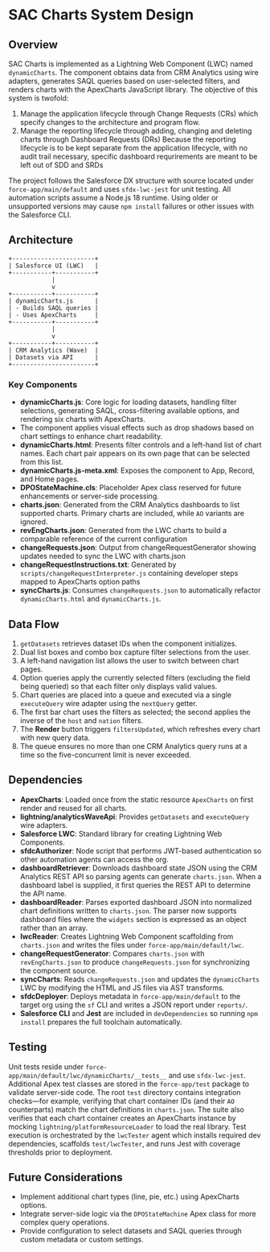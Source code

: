 # SAC Charts System Design

## Overview

SAC Charts is implemented as a Lightning Web Component (LWC) named `dynamicCharts`. The component obtains data from CRM Analytics using wire adapters, generates SAQL queries based on user-selected filters, and renders charts with the ApexCharts JavaScript library.
The objective of this system is twofold:

1. Manage the application lifecycle through Change Requests (CRs) which specify changes to the architecture and program flow.
2. Manage the reporting lifecycle through adding, changing and deleting charts through Dashboard Requests (DRs)
   Because the reporting lifecycle is to be kept separate from the application lifecycle, with no audit trail necessary, specific dashboard requrirements are meant to be left out of SDD and SRDs

The project follows the Salesforce DX structure with source located under `force-app/main/default` and uses `sfdx-lwc-jest` for unit testing.
All automation scripts assume a Node.js 18 runtime. Using older or unsupported versions may cause `npm install` failures or other issues with the Salesforce CLI.

## Architecture

```
+-----------------------+
| Salesforce UI (LWC)   |
+-----------+-----------+
            |
            v
+-----------+-----------+
| dynamicCharts.js      |
| - Builds SAQL queries |
| - Uses ApexCharts     |
+-----------+-----------+
            |
            v
+-----------+-----------+
| CRM Analytics (Wave)  |
| Datasets via API      |
+-----------------------+
```

### Key Components

- **dynamicCharts.js**: Core logic for loading datasets, handling filter selections, generating SAQL, cross-filtering available options, and rendering six charts with ApexCharts.
- The component applies visual effects such as drop shadows based on chart settings to enhance chart readability.
- **dynamicCharts.html**: Presents filter controls and a left-hand list of chart names. Each chart pair appears on its own page that can be selected from this list.
- **dynamicCharts.js-meta.xml**: Exposes the component to App, Record, and Home pages.
- **DPOStateMachine.cls**: Placeholder Apex class reserved for future enhancements or server-side processing.
- **charts.json**: Generated from the CRM Analytics dashboards to list supported charts. Primary charts are included, while `AO` variants are ignored.
- **revEngCharts.json**: Generated from the LWC charts to build a comparable reference of the current configuration
- **changeRequests.json**: Output from changeRequestGenerator showing updates needed to sync the LWC with charts.json
- **changeRequestInstructions.txt**: Generated by `scripts/changeRequestInterpreter.js` containing developer steps mapped to ApexCharts option paths
- **syncCharts.js**: Consumes `changeRequests.json` to automatically refactor `dynamicCharts.html` and `dynamicCharts.js`.

## Data Flow

1. `getDatasets` retrieves dataset IDs when the component initializes.
2. Dual list boxes and combo box capture filter selections from the user.
3. A left-hand navigation list allows the user to switch between chart pages.
4. Option queries apply the currently selected filters (excluding the field being queried) so that each filter only displays valid values.
5. Chart queries are placed into a queue and executed via a single `executeQuery` wire adapter using the `nextQuery` getter.
6. The first bar chart uses the filters as selected; the second applies the inverse of the `host` and `nation` filters.
7. The **Render** button triggers `filtersUpdated`, which refreshes every chart with new query data.
8. The queue ensures no more than one CRM Analytics query runs at a time so the five-concurrent limit is never exceeded.

## Dependencies

- **ApexCharts**: Loaded once from the static resource `ApexCharts` on first render and reused for all charts.
- **lightning/analyticsWaveApi**: Provides `getDatasets` and `executeQuery` wire adapters.
- **Salesforce LWC**: Standard library for creating Lightning Web Components.
- **sfdcAuthorizer**: Node script that performs JWT-based authentication so other automation agents can access the org.
 - **dashboardRetriever**: Downloads dashboard state JSON using the CRM Analytics REST API so parsing agents can generate `charts.json`. When a dashboard label is supplied, it first queries the REST API to determine the API name.
 - **dashboardReader**: Parses exported dashboard JSON into normalized chart definitions written to `charts.json`. The parser now supports dashboard files where the `widgets` section is expressed as an object rather than an array.
- **lwcReader**: Creates Lightning Web Component scaffolding from `charts.json` and writes the files under `force-app/main/default/lwc`.
- **changeRequestGenerator**: Compares `charts.json` with `revEngCharts.json` to produce `changeRequests.json` for synchronizing the component source.
- **syncCharts**: Reads `changeRequests.json` and updates the `dynamicCharts` LWC by modifying the HTML and JS files via AST transforms.
- **sfdcDeployer**: Deploys metadata in `force-app/main/default` to the target org using the `sf` CLI and writes a JSON report under `reports/`.
- **Salesforce CLI** and **Jest** are included in `devDependencies` so running `npm install` prepares the full toolchain automatically.

## Testing

Unit tests reside under `force-app/main/default/lwc/dynamicCharts/__tests__` and use `sfdx-lwc-jest`. Additional Apex test classes are stored in the `force-app/test` package to validate server-side code. The root `test` directory contains integration checks—for example, verifying that chart container IDs (and their `AO` counterparts) match the chart definitions in `charts.json`.
The suite also verifies that each chart container creates an ApexCharts instance by mocking `lightning/platformResourceLoader` to load the real library.
Test execution is orchestrated by the `lwcTester` agent which installs required dev dependencies, scaffolds `test/lwcTester`, and runs Jest with coverage thresholds prior to deployment.

## Future Considerations

- Implement additional chart types (line, pie, etc.) using ApexCharts options.
- Integrate server-side logic via the `DPOStateMachine` Apex class for more complex query operations.
- Provide configuration to select datasets and SAQL queries through custom metadata or custom settings.
